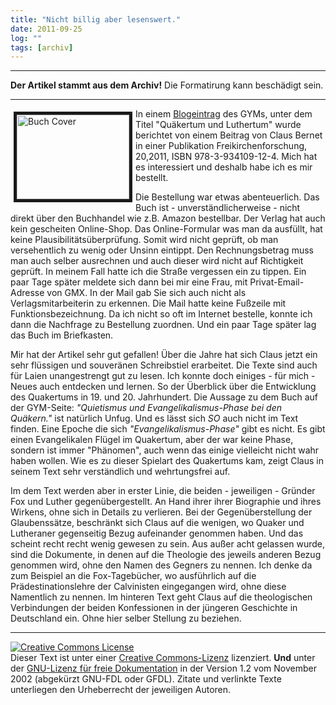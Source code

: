 ```yaml
---
title: "Nicht billig aber lesenswert."
date: 2011-09-25
log: ""
tags: [archiv]
---
```

<hr><b>Der Artikel stammt aus dem Archiv!</b> Die Formatirung kann beschädigt sein.<hr>
<p><a href="http://www.the-independent-friend.de/files/cover_freikirchenforschung.jpg"><img width="180" vspace="5" hspace="5" height="135" border="5" align="left" src="http://www.the-independent-friend.de/files/cover_freikirchenforschung.jpg" alt="Buch Cover" /></a>In einem <a href="http://www.rgdf.de//index.php?option=com_content&amp;task=view&amp;id=171&amp;Itemid=33">Blogeintrag</a> des GYMs, unter dem Titel &quot;Qu&auml;kertum und Luthertum&quot; wurde berichtet von einem Beitrag von Claus Bernet  in einer Publikation Freikirchenforschung, 20,2011, ISBN 978-3-934109-12-4. Mich hat es interessiert und deshalb habe ich es mir bestellt. </p>
<!--break-->
<p>Die Bestellung war etwas abenteuerlich. Das Buch ist - unverst&auml;ndlicherweise - nicht direkt &uuml;ber den Buchhandel wie z.B. Amazon bestellbar. Der Verlag hat auch kein gescheiten Online-Shop. Das Online-Formular was man da ausf&uuml;llt, hat keine Plausibilit&auml;ts&uuml;berpr&uuml;fung. Somit wird nicht gepr&uuml;ft, ob man versehentlich zu wenig oder Unsinn eintippt. Den Rechnungsbetrag muss man auch selber ausrechnen und auch dieser wird nicht auf Richtigkeit gepr&uuml;ft. In meinem Fall hatte ich die Stra&szlig;e vergessen ein zu tippen. Ein paar Tage sp&auml;ter meldete sich dann bei mir eine Frau, mit Privat-Email-Adresse von GMX. In der Mail gab Sie sich auch nicht als Verlagsmitarbeiterin zu erkennen. Die Mail hatte keine Fu&szlig;zeile mit Funktionsbezeichnung. Da ich nicht so oft im Internet bestelle, konnte ich dann die Nachfrage zu Bestellung zuordnen. Und ein paar Tage sp&auml;ter lag das Buch im Briefkasten.</p>
<p>Mir hat der Artikel sehr gut gefallen! &Uuml;ber die Jahre hat sich Claus jetzt ein sehr fl&uuml;ssigen und souver&auml;nen Schreibstiel erarbeitet. Die Texte sind auch f&uuml;r Laien unangestrengt gut zu lesen. Ich konnte doch einiges - f&uuml;r mich - Neues auch entdecken und lernen. So der &Uuml;berblick &uuml;ber die Entwicklung des Quakertums in 19. und 20. Jahrhundert. Die Aussage zu dem Buch auf der GYM-Seite: <i>&quot;Quietismus und Evangelikalismus-Phase bei den Qu&auml;kern.&quot;</i> ist nat&uuml;rlich Unfug. Und es l&auml;sst sich <i>SO</i> auch nicht im Text finden. Eine Epoche die sich <i>&quot;Evangelikalismus-Phase&quot;</i> gibt es nicht. Es gibt einen Evangelikalen Fl&uuml;gel im Quakertum, aber der war keine Phase, sondern ist immer &quot;Ph&auml;nomen&quot;, auch wenn das einige vielleicht nicht wahr haben wollen. Wie es zu dieser Spielart des Quakertums kam, zeigt Claus in seinem Text sehr verst&auml;ndlich und wehrtungsfrei auf.</p>
<p>Im dem Text werden aber in erster Linie, die beiden - jeweiligen - Gr&uuml;nder Fox und Luther gegen&uuml;bergestellt. An Hand ihrer ihrer Biographie und ihres Wirkens, ohne sich in Details zu verlieren. Bei der Gegen&uuml;berstellung der Glaubenss&auml;tze, beschr&auml;nkt sich Claus auf die wenigen, wo Quaker und Lutheraner gegenseitig Bezug aufeinander genommen haben. Und das scheint recht recht wenig gewesen zu sein. Aus au&szlig;er acht gelassen wurde, sind die Dokumente, in denen auf die Theologie des jeweils anderen Bezug genommen wird, ohne den Namen des Gegners zu nennen. Ich denke da zum Beispiel an die Fox-Tageb&uuml;cher, wo ausf&uuml;hrlich auf die Pr&auml;destinationslehre der Calvinisten eingegangen wird, ohne diese Namentlich zu nennen. Im hinteren Text geht Claus auf die theologischen Verbindungen der beiden Konfessionen in der j&uuml;ngeren Geschichte in Deutschland ein. Ohne hier selber Stellung zu beziehen.</p>
<hr />
<p><a href="http://creativecommons.org/licenses/by-sa/3.0/de/" rel="license"><img src="http://i.creativecommons.org/l/by-sa/3.0/de/88x31.png" style="border-width: 0pt;" alt="Creative Commons License" /></a><br />
Dieser <span rel="dc:type" href="http://purl.org/dc/dcmitype/Text" xmlns:dc="http://purl.org/dc/elements/1.1/">Text</span> ist unter einer <a href="http://creativecommons.org/licenses/by-sa/3.0/de/" rel="license">Creative Commons-Lizenz</a> lizenziert. <b>Und</b> unter der <a href="http://de.wikipedia.org/wiki/GFDL">GNU-Lizenz f&uuml;r freie Dokumentation</a> in der Version 1.2 vom November 2002 (abgek&uuml;rzt GNU-FDL oder GFDL). Zitate und verlinkte Texte unterliegen den Urheberrecht der jeweiligen Autoren.</p>
